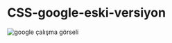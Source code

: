 # CSS-google-eski-versiyon

![google çalışma görseli](https://user-images.githubusercontent.com/114234781/192358580-87a4b2b4-cbb2-4b13-9ee9-42ed92fa9d4f.png)
